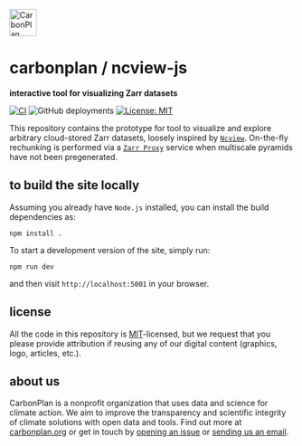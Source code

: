 <p align="left" >
<a href='https://carbonplan.org'>
<picture>
  <source media="(prefers-color-scheme: dark)" srcset="https://carbonplan-assets.s3.amazonaws.com/monogram/light-small.png">
  <img alt="CarbonPlan monogram." height="48" src="https://carbonplan-assets.s3.amazonaws.com/monogram/dark-small.png">
</picture>
</a>
</p>

# carbonplan / ncview-js

**interactive tool for visualizing Zarr datasets**

[![CI](https://github.com/carbonplan/ncview-js/actions/workflows/main.yml/badge.svg)](https://github.com/carbonplan/ncview-js/actions/workflows/main.yml)
![GitHub deployments](https://img.shields.io/github/deployments/carbonplan/ncview-js/production?label=vercel)
[![License: MIT](https://img.shields.io/badge/License-MIT-blue.svg)](https://opensource.org/licenses/MIT)

This repository contains the prototype for tool to visualize and explore arbitrary cloud-stored Zarr datasets, loosely inspired by [`Ncview`](http://meteora.ucsd.edu/~pierce/ncview_home_page.html). On-the-fly rechunking is performed via a [`Zarr Proxy`](https://github.com/pangeo-data/zarr-proxy) service when multiscale pyramids have not been pregenerated.

## to build the site locally

Assuming you already have `Node.js` installed, you can install the build dependencies as:

```shell
npm install .
```

To start a development version of the site, simply run:

```shell
npm run dev
```

and then visit `http://localhost:5001` in your browser.

## license

All the code in this repository is [MIT](https://choosealicense.com/licenses/mit/)-licensed, but we request that you please provide attribution if reusing any of our digital content (graphics, logo, articles, etc.).

## about us

CarbonPlan is a nonprofit organization that uses data and science for climate action. We aim to improve the transparency and scientific integrity of climate solutions with open data and tools. Find out more at [carbonplan.org](https://carbonplan.org/) or get in touch by [opening an issue](https://github.com/carbonplan/ncview-js/issues/new) or [sending us an email](mailto:hello@carbonplan.org).
